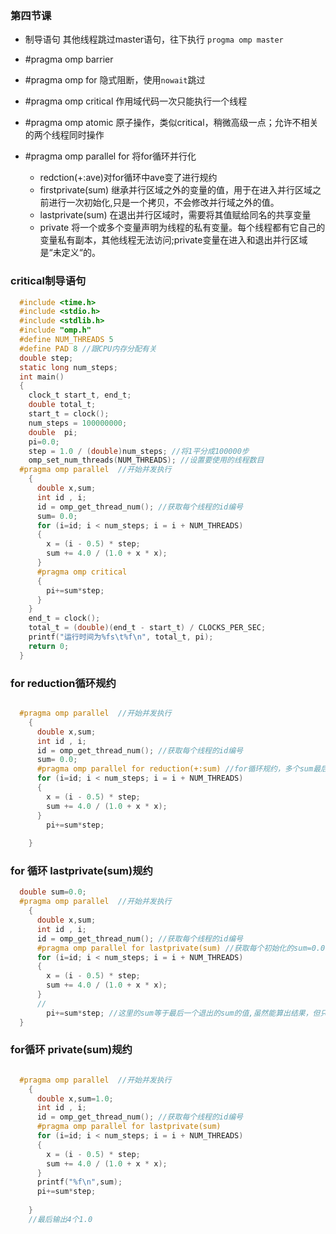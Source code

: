 ### 第四节课
+ 制导语句
  其他线程跳过master语句，往下执行
  `progma omp master`

+ #pragma omp barrier
  
+ #pragma omp for
  隐式阻断，使用`nowait`跳过

+ #pragma omp critical
  作用域代码一次只能执行一个线程

+ #pragma omp atomic
  原子操作，类似critical，稍微高级一点；允许不相关的两个线程同时操作

+ #pragma omp parallel for
  将for循环并行化
  + redction(+:ave)对for循环中ave变了进行规约
  + firstprivate(sum) 继承并行区域之外的变量的值，用于在进入并行区域之前进行一次初始化,只是一个拷贝，不会修改并行域之外的值。
  + lastprivate(sum) 在退出并行区域时，需要将其值赋给同名的共享变量
  + private 将一个或多个变量声明为线程的私有变量。每个线程都有它自己的变量私有副本，其他线程无法访问;private变量在进入和退出并行区域是“未定义“的。
  



### critical制导语句
  ```c
    #include <time.h>
    #include <stdio.h>
    #include <stdlib.h>
    #include "omp.h"
    #define NUM_THREADS 5
    #define PAD 8 //跟CPU内存分配有关
    double step;
    static long num_steps;
    int main()
    {
      clock_t start_t, end_t;
      double total_t;
      start_t = clock();
      num_steps = 100000000;
      double  pi;
      pi=0.0;
      step = 1.0 / (double)num_steps; //将1平分成100000步
      omp_set_num_threads(NUM_THREADS); //设置要使用的线程数目
    #pragma omp parallel  //开始并发执行
      {
        double x,sum;
        int id , i;
        id = omp_get_thread_num(); //获取每个线程的id编号
        sum= 0.0;
        for (i=id; i < num_steps; i = i + NUM_THREADS)
        {
          x = (i - 0.5) * step; 
          sum += 4.0 / (1.0 + x * x);
        }
        #pragma omp critical
        {
          pi+=sum*step;
        }
      }
      end_t = clock();
      total_t = (double)(end_t - start_t) / CLOCKS_PER_SEC;
      printf("运行时间为%fs\t%f\n", total_t, pi);
      return 0;
    }
```
### for reduction循环规约

```c

  #pragma omp parallel  //开始并发执行
    {
      double x,sum;
      int id , i;
      id = omp_get_thread_num(); //获取每个线程的id编号
      sum= 0.0;
      #pragma omp parallel for reduction(+:sum) //for循环规约，多个sum最后会加到最外层的sum
      for (i=id; i < num_steps; i = i + NUM_THREADS)
      {
        x = (i - 0.5) * step; 
        sum += 4.0 / (1.0 + x * x);
      }
        pi+=sum*step;
      
    }

```
### for 循环 lastprivate(sum)规约
```c
  double sum=0.0;
  #pragma omp parallel  //开始并发执行
    {
      double x,sum;
      int id , i;
      id = omp_get_thread_num(); //获取每个线程的id编号
      #pragma omp parallel for lastprivate(sum) //获取每个初始化的sum=0.0
      for (i=id; i < num_steps; i = i + NUM_THREADS)
      {
        x = (i - 0.5) * step; 
        sum += 4.0 / (1.0 + x * x);
      }
      //
        pi+=sum*step; //这里的sum等于最后一个退出的sum的值,虽然能算出结果，但只是其中一个线程的结果，精度会有所下降
  }
```
### for循环 private(sum)规约
```c

  #pragma omp parallel  //开始并发执行
    {
      double x,sum=1.0;
      int id , i;
      id = omp_get_thread_num(); //获取每个线程的id编号
      #pragma omp parallel for lastprivate(sum)
      for (i=id; i < num_steps; i = i + NUM_THREADS)
      {
        x = (i - 0.5) * step; 
        sum += 4.0 / (1.0 + x * x);
      }
      printf("%f\n",sum);
      pi+=sum*step;
      
    }
    //最后输出4个1.0
```
